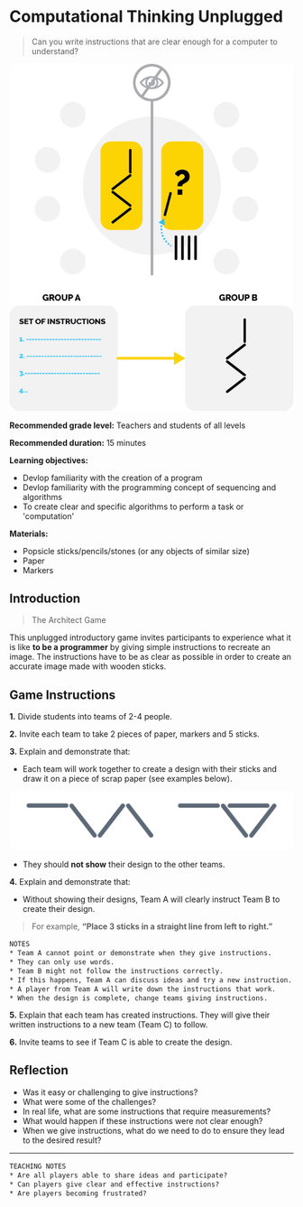 # Computational Thinking Unplugged
> Can you write instructions that are clear enough for a computer to understand?

![](./assets/images/am-unplugged/game.png)

**Recommended grade level:** Teachers and students of all levels

**Recommended duration:** 15 minutes

**Learning objectives:** 
* Devlop familiarity with the creation of a program
* Devlop familiarity with the programming concept of sequencing and algorithms
* To create clear and specific algorithms to perform a task or 'computation'

**Materials:**
* Popsicle sticks/pencils/stones (or any objects of similar size)
* Paper
* Markers

## Introduction 
> The Architect Game

This unplugged introductory game invites participants to experience what it is like **to be a programmer** by giving simple instructions to recreate an image. The instructions have to be as clear as possible in order to create an accurate image made with wooden sticks.

## Game Instructions

**1.** Divide students into teams of 2-4 people.

**2.** Invite each team to take 2 pieces of paper, markers and 5 sticks.

**3.** Explain and demonstrate that:

* Each team will work together to create a design with their sticks and draw it on a piece of scrap paper (see examples below).

![](./assets/images/am-unplugged/sticks.png)

* They should **not show** their design to the other teams.

**4.** Explain and demonstrate that:
* Without showing their designs, Team A will clearly instruct Team B to create their design. 

>For example, **“Place 3 sticks in a straight line from left to right.”**

	NOTES
	* Team A cannot point or demonstrate when they give instructions. 
	* They can only use words.
	* Team B might not follow the instructions correctly. 
	* If this happens, Team A can discuss ideas and try a new instruction.
	* A player from Team A will write down the instructions that work.
	* When the design is complete, change teams giving instructions.

**5.** Explain that each team has created instructions. They will give their written instructions to a new team (Team C) to follow.

**6.** Invite teams to see if Team C is able to create the design.


## Reflection

* Was it easy or challenging to give instructions?
* What were some of the challenges?
* In real life, what are some instructions that require measurements?
* What would happen if these instructions were not clear enough?
* When we give instructions, what do we need to do to ensure they lead to the desired result?
---

	TEACHING NOTES
	* Are all players able to share ideas and participate?
    * Can players give clear and effective instructions?
	* Are players becoming frustrated?